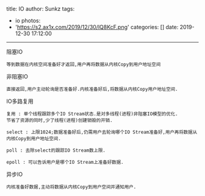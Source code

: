 title: IO
author: Sunkz
tags:
  - io
photos:
  - 'https://s2.ax1x.com/2019/12/30/lQ8KcF.png'
categories: []
date: 2019-12-30 17:12:00
---
阻塞IO

```
等到数据在内核空间准备好才返回,用户再将数据从内核Copy到用户地址空间
```

非阻塞IO

```
直接返回,用户主动轮询是否准备好.内核准备好后,将数据从内核Copy用户地址空间.
```

IO多路复用

```
复用 : 单个线程跟踪多个IO Stream状态.是对多线程(进程)非阻塞IO模型的优化.
节省了资源的同时,少了线程(进程)创建销毁的开销.
```

```
select : 上限1024;数据准备好后,仍需用户去轮询哪个IO Stream准备好,用户再将数据从内核Copy到用户地址空间.
```

```
poll : 去除select的跟踪IO Stream数上限.
```

```
epoll : 可以告诉用户是哪个IO Stream上准备好数据.
```

异步IO

```
内核准备好数据,主动将数据从内核Copy到用户空间并通知用户.
```
